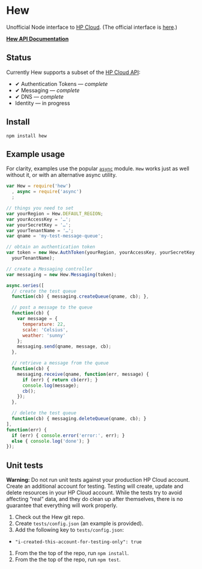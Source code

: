 # Hew

Unofficial Node interface to [HP Cloud](https://www.hpcloud.com/). (The official interface is [here](http://hpcloud.github.io/hpcloud-js/).)

[**Hew API Documentation**](docs/)

## Status

Currently Hew supports a subset of the [HP Cloud API](http://docs.hpcloud.com/api/):

* ✔ Authentication Tokens — *complete*
* ✔ Messaging — *complete*
* ✔ DNS — *complete*
* Identity — in progress

## Install

    npm install hew

## Example usage

For clarity, examples use the popular [`async`](https://npmjs.org/package/async) module. `Hew` works just as well without it, or with an alternative async utility.

```js
var Hew = require('hew')
  , async = require('async')
  ;

// things you need to set
var yourRegion = Hew.DEFAULT_REGION;
var yourAccessKey = '…';
var yourSecretKey = '…';
var yourTenantName = '…';
var qname = 'my-test-message-queue';

// obtain an authentication token
var token = new Hew.AuthToken(yourRegion, yourAccessKey, yourSecretKey,
  yourTenantName);

// create a Messaging controller
var messaging = new Hew.Messaging(token);

async.series([
  // create the test queue
  function(cb) { messaging.createQueue(qname, cb); },

  // post a message to the queue
  function(cb) {
    var message = {
      temperature: 22,
      scale: 'Celsius',
      weather: 'sunny'
    };
    messaging.send(qname, message, cb);
  },

  // retrieve a message from the queue
  function(cb) {
    messaging.receive(qname, function(err, message) {
      if (err) { return cb(err); }
      console.log(message);
      cb();
    });
  },

  // delete the test queue
  function(cb) { messaging.deleteQueue(qname, cb); }
],
function(err) {
  if (err) { console.error('error:', err); }
  else { console.log('done'); }
});

```

## Unit tests

**Warning:** Do not run unit tests against your production HP Cloud account. Create an additional account for testing. Testing will create, update and delete resources in your HP Cloud account. While the tests try to avoid affecting “real” data, and they do clean up after themselves, there is no guarantee that everything will work properly.

1. Check out the Hew git repo.
1. Create `tests/config.json` (an example is provided).
1. Add the following key to `tests/config.json`:
  * `"i-created-this-account-for-testing-only": true`
1. From the the top of the repo, run `npm install`.
1. From the the top of the repo, run `npm test`.
